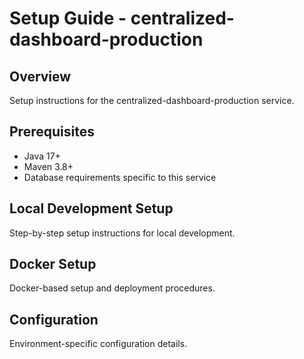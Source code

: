 # Setup Guide - centralized-dashboard-production

## Overview
Setup instructions for the centralized-dashboard-production service.

## Prerequisites
- Java 17+
- Maven 3.8+
- Database requirements specific to this service

## Local Development Setup
Step-by-step setup instructions for local development.

## Docker Setup
Docker-based setup and deployment procedures.

## Configuration
Environment-specific configuration details.
